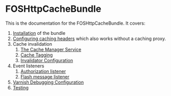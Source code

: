 FOSHttpCacheBundle
==================

This is the documentation for the FOSHttpCacheBundle. It covers:

1. [Installation](installation.md) of the bundle
2. [Configuring caching headers](caching-headers-configuration.md) which also works without a caching proxy.
3. Cache invalidation
   1. [The Cache Manager Service](cache-manager.md)
   2. [Cache Tagging](tagging.md)
   3. [Invalidator Configuration](invalidation-configuration.md)
4. Event listeners
   1. [Authorization listener](authorization-listener.md)
   2. [Flash message listener](flash-message-listener.md)
5. [Varnish Debugging Configuration](varnish-debugging-configuration.md)
6. [Testing](testing.md)
